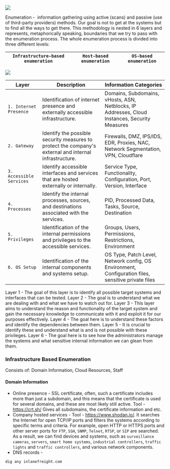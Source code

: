 ![](https://i.imgur.com/1BvQquZ.png)

Enumeration -  information gathering using active (scans) and passive (use of third-party providers) methods.
Our goal is not to get at the systems but to find all the ways to get there.
This methodology is nested in 6 layers and represents, metaphorically speaking, boundaries that we try to pass with the enumeration process. The whole enumeration process is divided into three different levels:

| `Infrastructure-based enumeration` | `Host-based enumeration` | `OS-based enumeration` |
| ---------------------------------- | ------------------------ | ---------------------- |

![](https://i.imgur.com/CTEhrmI.png)


| **Layer**                | **Description**                                                                                        | **Information Categories**                                                                         |
| ------------------------ | ------------------------------------------------------------------------------------------------------ | -------------------------------------------------------------------------------------------------- |
| `1. Internet Presence`   | Identification of internet presence and externally accessible infrastructure.                          | Domains, Subdomains, vHosts, ASN, Netblocks, IP Addresses, Cloud Instances, Security Measures      |
| `2. Gateway`             | Identify the possible security measures to protect the company's external and internal infrastructure. | Firewalls, DMZ, IPS/IDS, EDR, Proxies, NAC, Network Segmentation, VPN, Cloudflare                  |
| `3. Accessible Services` | Identify accessible interfaces and services that are hosted externally or internally.                  | Service Type, Functionality, Configuration, Port, Version, Interface                               |
| `4. Processes`           | Identify the internal processes, sources, and destinations associated with the services.               | PID, Processed Data, Tasks, Source, Destination                                                    |
| `5. Privileges`          | Identification of the internal permissions and privileges to the accessible services.                  | Groups, Users, Permissions, Restrictions, Environment                                              |
| `6. OS Setup`            | Identification of the internal components and systems setup.                                           | OS Type, Patch Level, Network config, OS Environment, Configuration files, sensitive private files |

Layer 1 - The goal of this layer is to identify all possible target systems and interfaces that can be tested.
Layer 2 - The goal is to understand what we are dealing with and what we have to watch out for.
Layer 3 - This layer aims to understand the reason and functionality of the target system and gain the necessary knowledge to communicate with it and exploit it for our purposes effectively.
Layer 4 - The goal here is to understand these factors and identify the dependencies between them.
Layer 5 - It is crucial to identify these and understand what is and is not possible with these privileges.
Layer 6 - The goal here is to see how the administrators manage the systems and what sensitive internal information we can glean from them.

### Infrastructure Based Enumeration
Consists of:  Domain Information, Cloud Resources, Staff

#### Domain Information
- Online presence - SSL certificate, often, such a certificate includes more than just a subdomain, and this means that the certificate is used for several domains, and these are most likely still active. Tool - https://crt.sh/ Gives all subdomains, the certificate information and etc.
- Company hosted services - Tool - https://www.shodan.io/. It searches the Internet for open TCP/IP ports and filters the systems according to specific terms and criteria. For example, open HTTP or HTTPS ports and other server ports for `FTP`, `SSH`, `SNMP`, `Telnet`, `RTSP`, or `SIP` are searched. As a result, we can find devices and systems, such as `surveillance cameras`, `servers`, `smart home systems`, `industrial controllers`, `traffic lights` and `traffic controllers`, and various network components.
- DNS records - 
```shell-session
dig any inlanefreight.com
```
